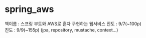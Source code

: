 # spring_aws

책이름 : 스프링 부트와 AWS로 혼자 구현하는 웹서비스 
진도 : 9/7(~100p)      
진도 : 9/9(~155p)    (jpa, repository, mustache, context...)
